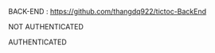 BACK-END : https://github.com/thangdq922/tictoc-BackEnd
  
  
  NOT AUTHENTICATED



AUTHENTICATED




